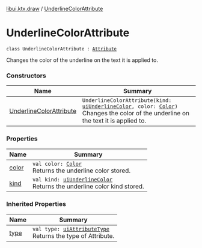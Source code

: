[libui.ktx.draw](../README.md) / [UnderlineColorAttribute](README.md)

# UnderlineColorAttribute

`class UnderlineColorAttribute : `[`Attribute`](../-attribute/README.md)

Changes the color of the underline on the text it is applied to.

### Constructors

| Name | Summary |
|---|---|
| [UnderlineColorAttribute](-underline-color-attribute.md) | `UnderlineColorAttribute(kind: `[`uiUnderlineColor`](../../libui/ui-underline-color.md)`, color: `[`Color`](../-color/README.md)`)`<br>Changes the color of the underline on the text it is applied to. |

### Properties

| Name | Summary |
|---|---|
| [color](color.md) | `val color: `[`Color`](../-color/README.md)<br>Returns the underline color stored. |
| [kind](kind.md) | `val kind: `[`uiUnderlineColor`](../../libui/ui-underline-color.md)<br>Returns the underline color kind stored. |

### Inherited Properties

| Name | Summary |
|---|---|
| [type](../-attribute/type.md) | `val type: `[`uiAttributeType`](../../libui/ui-attribute-type.md)<br>Returns the type of Attribute. |
